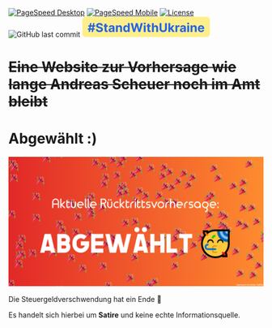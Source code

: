[![PageSpeed Desktop](https://img.shields.io/badge/PageSpeed%20Desktop-100%25-green)](https://developers.google.com/speed/pagespeed/insights/?hl=de&url=domspatzen-quantum.de&tab=desktop)
[![PageSpeed Mobile](https://img.shields.io/badge/PageSpeed%20Mobile-99%25-green)](https://developers.google.com/speed/pagespeed/insights/?hl=de&url=domspatzen-quantum.de)
[![License](https://img.shields.io/github/license/JonathanTreffler/Wann-tritt-Scheuer-zurueck)](https://github.com/JonathanTreffler/Wann-tritt-Scheuer-zurueck/blob/dev/LICENSE)
![GitHub last commit](https://img.shields.io/github/last-commit/JonathanTreffler/Wann-tritt-Scheuer-zurueck)
[![Stand With Ukraine](https://raw.githubusercontent.com/vshymanskyy/StandWithUkraine/main/badges/StandWithUkraine.svg)](https://stand-with-ukraine.pp.ua)

# <del>Eine Website zur Vorhersage wie lange Andreas Scheuer noch im Amt bleibt</del>
# Abgewählt :)
![screenshot](https://raw.githubusercontent.com/JonathanTreffler/Wann-tritt-Scheuer-zurueck/dev/img/screenshot.png)

Die Steuergeldverschwendung hat ein Ende 🎉

Es handelt sich hierbei um **Satire** und keine echte Informationsquelle.
